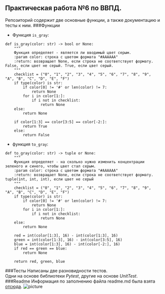 ## Практическая работа №6 по ВВПД.
Репозиторий содержит две основные функции, а также документацию и тесты к ним.
###Функции
* Функция `is_gray`:
```
def is_gray(color: str) -> bool or None:
    """
    Функция определяет - является ли вводимый цвет серым.
    :param color: строка с цветом формата "#AAAAAA"
    :return: возвращает None, если строка не соответствует формату. False, если цвет не серый. True, если цвет серый.
    """
    checklist = ("0", "1", "2", "3", "4", "5", "6", "7", "8", "9", "A", "B", "C", "D", "E", "F")
    if type(color) is str:
        if color[0] != '#' or len(color) != 7:
            return None
        for i in color[1:]:
            if i not in checklist:
                return None
    else:
        return None

    if color[1:3] == color[3:5] == color[-2:]:
        return True
    else:
        return False
```
* функция `to_gray`:
```
def to_gray(color: str) -> tuple or None:
    """
    Функция определяет - на сколько нужно изменить концентрации зеленого и синего, чтобы цвет стал серым.
    :param color: строка с цветом формата "#AAAAAA"
    :return: возвращает None, если строка не соответствует формату. tuple(int, int, int), если цвет не серый
    """
    checklist = ("0", "1", "2", "3", "4", "5", "6", "7", "8", "9", "A", "B", "C", "D", "E", "F")
    if type(color) is str:
        if color[0] != '#' or len(color) != 7:
            return None
        for i in color[1:]:
            if i not in checklist:
                return None
    else:
        return None

    red = int(color[1:3], 16) - int(color[1:3], 16)
    green = int(color[1:3], 16) - int(color[3:5], 16)
    blue = int(color[1:3], 16) - int(color[-2:], 16)
    if red == green == blue:
        return None

    return red, green, blue
```
###Тесты
Написаны две разновидности тестов.<br/>
Одни на основе библиотеки *Pytest*, другие на 
основе *UnitTest*.
###Readme
Информация по заполнению файла readme.md была взята [отсюда](https://github.com/adam-p/markdown-here/wiki/Markdown-Cheatsheet).
![picture](https://upload.wikimedia.org/wikipedia/commons/thumb/4/48/Markdown-mark.svg/1920px-Markdown-mark.svg.png)